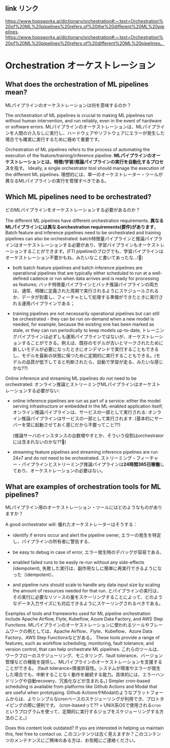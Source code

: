## link リンク

https://www.hopsworks.ai/dictionary/orchestration#:~:text=Orchestration%20of%20ML%20pipelines%20refers,of%20the%20different%20ML%20pipelines.
https://www.hopsworks.ai/dictionary/orchestration#:~:text=Orchestration%20of%20ML%20pipelines%20refers,of%20different%20ML%20pipelines。

# Orchestration オーケストレーション

## What does the orchestration of ML pipelines mean?

MLパイプラインのオーケストレーションは何を意味するのか？

‍The orchestration of ML pipelines is crucial to making ML pipelines run without human intervention, and run reliably, even in the event of hardware or software errors.
MLパイプラインのオーケストレーションは、MLパイプラインを人間の介入なしに実行し、ハードウェアやソフトウェアにエラーが発生した場合でも確実に実行するために極めて重要です。

Orchestration of ML pipelines refers to the process of automating the execution of the feature/training/inference pipeline.
**MLパイプラインのオーケストレーションとは、特徴/学習/推論パイプラインの実行を自動化するプロセス**を指す。
Ideally, a single orchestrator tool should manage the execution of the different ML pipelines.
理想的には、単一のオーケストレーター・ツールが異なるMLパイプラインの実行を管理すべきである。

## Which ML pipelines need to be orchestrated?

どのMLパイプラインをオーケストレーションする必要があるのか？

‍The different ML pipelines have different orchestration requirements.
**異なるMLパイプラインには異なるorchestration requirements(要件)があります**。
Batch feature and inference pipelines need to be orchestrated and training pipelines can also be orchestrated:
batch特徴量パイプラインと推論パイプラインはオーケストレーションする必要があり、学習パイプラインもオーケストレーションすることができます。(FTI pipelineのブログでも、学習パイプラインはオーケストレーション不要かもね、みたいなこと書いてあったな...!:thinking:)

- both batch feature pipelines and batch inference pipelines are operational pipelines that are typically either scheduled to run at a well-defined cadence or run when data arrives and is ready for processing as features;
  バッチ特徴量パイプラインとバッチ推論パイプラインの両方は、通常、明確に定義された周期で実行されるようにスケジュールされるか、データが到着し、フィーチャとして処理する準備ができたときに実行される運用パイプラインである；

- training pipelines are not necessarily operational pipelines but can still be orchestrated - they can be run on-demand when a new model is needed, for example, because the existing one has been marked as stale, or they can run periodically to keep models up-to-date,
  トレーニングパイプラインは必ずしも運用パイプラインではないが、オーケストレーションすることができる。例えば、既存のモデルが古いとマークされたために新しいモデルが必要になったときにオンデマンドで実行することもできるし、モデルを最新の状態に保つために定期的に実行することもできる。(モデルの品質が低下してると判断されたら、自動で学習が走る、みたいな感じかな??)

Online inference and streaming ML pipelines do not need to be orchestrated:
オンライン推論とストリーミングMLパイプラインはオーケストレーションする必要がない:

- online inference pipelines are run as part of a service: either the model serving infrastructure or embedded in the ML-enabled application itself,
  オンライン推論パイプラインは、サービスの一部として実行される: オンライン推論パイプラインはサービスの一部として実行されます. (基本的にサーバーを常に起動させておく感じだから不要ってこと??)

  (推論サーバのインスタンスの台数増やすとか、そういう役割はorchestratorには含まれないのかな??:thinking:)

- streaming feature pipelines and streaming inference pipelines are run 24x7 and do not need to be orchestrated.
  ストリーミング・フィーチャー・パイプラインとストリーミング推論パイプラインは**24時間365日稼働**しており、オーケストレーションの必要はない。

## What are examples of orchestration tools for ML pipelines?

MLパイプライン用のオーケストレーション・ツールにはどのようなものがありますか？

A good orchestrator will:
優れたオーケストレーターはそうする：

- identify if errors occur and alert the pipeline owner,
  エラーの発生を特定し、パイプラインの所有者に警告する、

- be easy to debug in case of error,
  エラー発生時のデバッグが容易である、

- enabled failed runs to be easily re-run without any side-effects (idempotent),
  失敗した実行は、副作用なしに簡単に再実行できるようになった（idempotent）、

- and pipeline runs should scale to handle any data input size by scaling the amount of resources needed for that run.
  とパイプラインの実行は、その実行に必要なリソースの量をスケーリングすることによって、どのようなデータ入力サイズにも対応できるようにスケーリングされるべきである。

Examples of tools and frameworks used for ML pipeline orchestration include Apache Airflow, Flyte, Kubeflow, Azure Data Factory, and AWS Step Functions.
MLパイプラインのオーケストレーションに使われるツールやフレームワークの例としては、Apache Airflow、Flyte、Kubeflow、Azure Data Factory、AWS Step Functionsなどがある。
These tools provide a range of features, such as workflow scheduling, monitoring, fault tolerance, and version control, that can help orchestrate ML pipelines.
これらのツールは、ワークフローのスケジューリング、モニタリング、fault tolerance、バージョン管理などの機能を提供し、MLパイプラインのオーケストレーションを支援することができる。
(fault tolerance=障害許容性。システムが障害やエラーが発生した場合でも、中断することなく動作を継続する能力。具体的には、エラーハンドリングや自動recovery、冗長化などが含まれる。)
Simpler cron-based scheduling is available from platforms like Github Actions and Modal that are useful when prototyping.
Github ActionsやModalのようなプラットフォームからは、よりシンプルなcronベースのスケジューリングが利用でき、プロトタイピングの際に便利です。
(cron-basedって?? = UNIX系OSで使用される`cron`というプログラムを使って、定期的に実行するジョブをスケジューリングする方法のこと。)

Does this content look outdated? If you are interested in helping us maintain this, feel free to contact us.
このコンテンツは古く見えますか？このコンテンツのメンテナンスにご興味のある方は、お気軽にご連絡ください。
